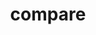 ---
title: "compare"

comparepara1: "As you see, though regular steel security doors might be enough in some places, it may not always be the wisest choice!. So if you are questioning yourself as to whether there is  an alternative ?"
comparepara2: "….. Then here’s the answer!"
compareh1: "Let us first discuss why Steel/Grilled Security Doors have been a popular choice thus far..."
comparep1: "Steel Security doors generally offer a higher degree of security on all fronts with
    Reinforced Hinges, Hazard Resstant materials, and Theft Deterrent/Tamper-proof."
comparep2: "Many home owners opt from a wide range of design Metal or Steel Grills and/or Solid Steel doors to ensure the safety
    of their homes,windows or establishments."
compareH: ""
comparep3: " TENTUFF is an Australian innovation,designed for security,seamless view and air-flow."
comparep4: "range of security doors and windows have been put through rigorous testing under hash conditions. TENTUFF has proven to be clear winner against steel doors."
compareh2: "Experience the greatly superior security doors and windows,yourself "
comparep5: "Call"
phone1: " 1800-572-3613"
comparep51: "for an appointment to visit the TENTUFF Experience Centre,"
addres: "#2968, 4th cross, 12th Main, Hal 2nd Stage, Indiranagar,Bengaluru-560038"
comparep6: "or visit tentuff.com for more information"
compareh3: "The TENTUFF security doors features"
comparel1: "Australian Technology"
comparel2: "Anti-theft 3-point locking system"
comparel3: "Tough against intruder attacks"
comparel4: "Aesthetically designed"
comparel5: "Super strong Poly-Tensile woven wire"
comparel6: "Weather and corrosion-resistant"
comparel7: "Tamper-proof concealed fixing"
comparel8: "Customized for you"
---